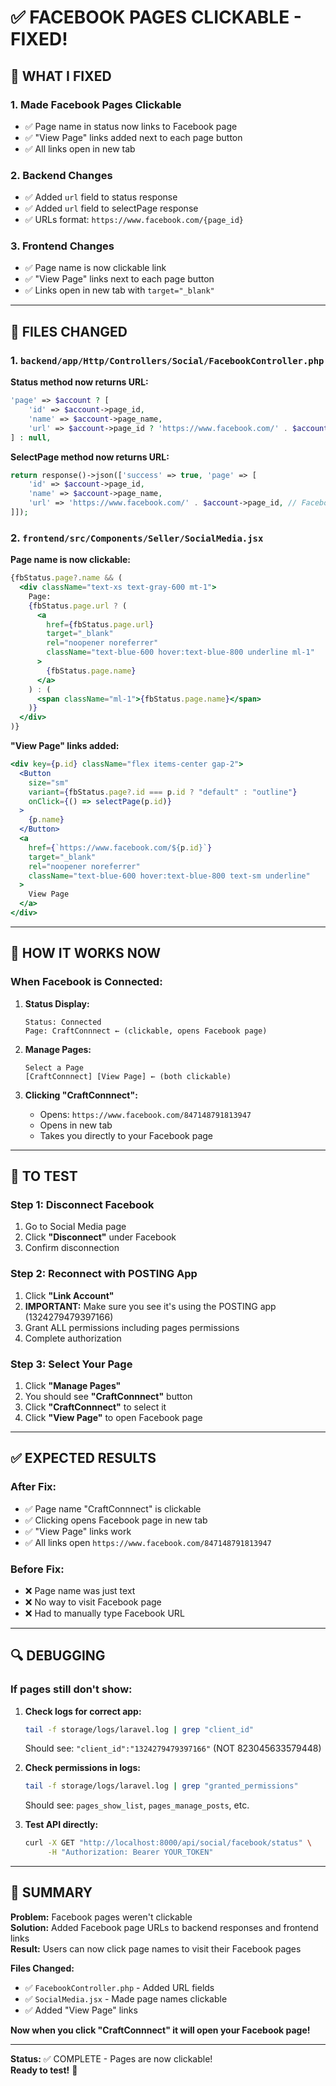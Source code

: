 # ✅ FACEBOOK PAGES CLICKABLE - FIXED!

## 🎯 WHAT I FIXED

### 1. **Made Facebook Pages Clickable**
- ✅ Page name in status now links to Facebook page
- ✅ "View Page" links added next to each page button
- ✅ All links open in new tab

### 2. **Backend Changes**
- ✅ Added `url` field to status response
- ✅ Added `url` field to selectPage response  
- ✅ URLs format: `https://www.facebook.com/{page_id}`

### 3. **Frontend Changes**
- ✅ Page name is now clickable link
- ✅ "View Page" links next to each page button
- ✅ Links open in new tab with `target="_blank"`

---

## 🔧 FILES CHANGED

### 1. `backend/app/Http/Controllers/Social/FacebookController.php`

**Status method now returns URL:**
```php
'page' => $account ? [
    'id' => $account->page_id,
    'name' => $account->page_name,
    'url' => $account->page_id ? 'https://www.facebook.com/' . $account->page_id : null,
] : null,
```

**SelectPage method now returns URL:**
```php
return response()->json(['success' => true, 'page' => [
    'id' => $account->page_id,
    'name' => $account->page_name,
    'url' => 'https://www.facebook.com/' . $account->page_id, // Facebook page URL
]]);
```

### 2. `frontend/src/Components/Seller/SocialMedia.jsx`

**Page name is now clickable:**
```jsx
{fbStatus.page?.name && (
  <div className="text-xs text-gray-600 mt-1">
    Page: 
    {fbStatus.page.url ? (
      <a 
        href={fbStatus.page.url} 
        target="_blank" 
        rel="noopener noreferrer"
        className="text-blue-600 hover:text-blue-800 underline ml-1"
      >
        {fbStatus.page.name}
      </a>
    ) : (
      <span className="ml-1">{fbStatus.page.name}</span>
    )}
  </div>
)}
```

**"View Page" links added:**
```jsx
<div key={p.id} className="flex items-center gap-2">
  <Button
    size="sm"
    variant={fbStatus.page?.id === p.id ? "default" : "outline"}
    onClick={() => selectPage(p.id)}
  >
    {p.name}
  </Button>
  <a
    href={`https://www.facebook.com/${p.id}`}
    target="_blank"
    rel="noopener noreferrer"
    className="text-blue-600 hover:text-blue-800 text-sm underline"
  >
    View Page
  </a>
</div>
```

---

## 🎯 HOW IT WORKS NOW

### When Facebook is Connected:

1. **Status Display:**
   ```
   Status: Connected
   Page: CraftConnnect ← (clickable, opens Facebook page)
   ```

2. **Manage Pages:**
   ```
   Select a Page
   [CraftConnnect] [View Page] ← (both clickable)
   ```

3. **Clicking "CraftConnnect":**
   - Opens: `https://www.facebook.com/847148791813947`
   - Opens in new tab
   - Takes you directly to your Facebook page

---

## 🚀 TO TEST

### Step 1: Disconnect Facebook
1. Go to Social Media page
2. Click **"Disconnect"** under Facebook
3. Confirm disconnection

### Step 2: Reconnect with POSTING App
1. Click **"Link Account"** 
2. **IMPORTANT:** Make sure you see it's using the POSTING app (1324279479397166)
3. Grant ALL permissions including pages permissions
4. Complete authorization

### Step 3: Select Your Page
1. Click **"Manage Pages"**
2. You should see **"CraftConnnect"** button
3. Click **"CraftConnnect"** to select it
4. Click **"View Page"** to open Facebook page

---

## ✅ EXPECTED RESULTS

### After Fix:
- ✅ Page name "CraftConnnect" is clickable
- ✅ Clicking opens Facebook page in new tab
- ✅ "View Page" links work
- ✅ All links open `https://www.facebook.com/847148791813947`

### Before Fix:
- ❌ Page name was just text
- ❌ No way to visit Facebook page
- ❌ Had to manually type Facebook URL

---

## 🔍 DEBUGGING

### If pages still don't show:

1. **Check logs for correct app:**
   ```bash
   tail -f storage/logs/laravel.log | grep "client_id"
   ```
   Should see: `"client_id":"1324279479397166"` (NOT 823045633579448)

2. **Check permissions in logs:**
   ```bash
   tail -f storage/logs/laravel.log | grep "granted_permissions"
   ```
   Should see: `pages_show_list`, `pages_manage_posts`, etc.

3. **Test API directly:**
   ```bash
   curl -X GET "http://localhost:8000/api/social/facebook/status" \
        -H "Authorization: Bearer YOUR_TOKEN"
   ```

---

## 📝 SUMMARY

**Problem:** Facebook pages weren't clickable  
**Solution:** Added Facebook page URLs to backend responses and frontend links  
**Result:** Users can now click page names to visit their Facebook pages  

**Files Changed:**
- ✅ `FacebookController.php` - Added URL fields
- ✅ `SocialMedia.jsx` - Made page names clickable
- ✅ Added "View Page" links

**Now when you click "CraftConnnect" it will open your Facebook page!**

---

**Status:** ✅ COMPLETE - Pages are now clickable!  
**Ready to test!** 🚀
